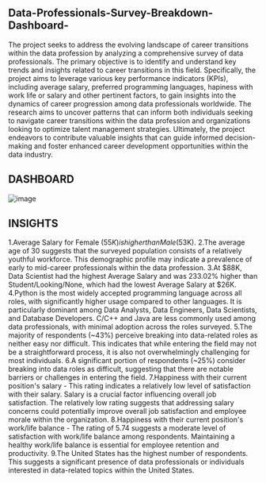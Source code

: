 ## Data-Professionals-Survey-Breakdown-Dashboard-

The project seeks to address the evolving landscape of career transitions within the data profession by analyzing a comprehensive survey of data professionals. The primary objective is to identify and understand key trends and insights related to career transitions in this field. Specifically, the project aims to leverage various key performance indicators (KPIs), including average salary, preferred programming languages, hapiness with work life or salary and other pertinent factors, to gain insights into the dynamics of career progression among data professionals worldwide. The research aims to uncover patterns that can inform both individuals seeking to navigate career transitions within the data profession and organizations looking to optimize talent management strategies. Ultimately, the project endeavors to contribute valuable insights that can guide informed decision-making and foster enhanced career development opportunities within the data industry.

## DASHBOARD
![image](https://github.com/user-attachments/assets/dc0b23e2-555f-4e0a-9029-5e8f5ef145b1)

## INSIGHTS
1.Average Salary for Female ($55K) is higher than Male ($53K).
2.﻿The average age of 30 suggests that the surveyed population consists of a relatively youthful workforce. This demographic profile may indicate a prevalence of early to mid-career professionals within the data profession.
3.﻿At $88K, Data Scientist had the highest Average Salary and was 233.02% higher than Student/Looking/None, which had the lowest Average Salary at $26K.
4.Python is the most widely accepted programming language across all roles, with significantly higher usage compared to other languages. It is particularly dominant among Data Analysts, Data Engineers, Data Scientists, and Database Developers.
C/C++ and Java are less commonly used among data professionals, with minimal adoption across the roles surveyed.
5.The majority of respondents (~43%) perceive breaking into data-related roles as neither easy nor difficult. This indicates that while entering the field may not be a straightforward process, it is also not overwhelmingly challenging for most individuals.
6.A significant portion of respondents (~25%) consider breaking into data roles as difficult, suggesting that there are notable barriers or challenges in entering the field.
7.Happiness with their current position's salary - This rating indicates a relatively low level of satisfaction with their salary. Salary is a crucial factor influencing overall job satisfaction. The relatively low rating suggests that addressing salary concerns could potentially improve overall job satisfaction and employee morale within the organization.
8.Happiness with their current position's work/life balance - The rating of 5.74 suggests a moderate level of satisfaction with work/life balance among respondents. Maintaining a healthy work/life balance is essential for employee retention and productivity.
9.The United States has the highest number of respondents. This suggests a significant presence of data professionals or individuals interested in data-related topics within the United States.
